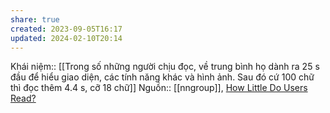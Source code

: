 ```yaml
---
share: true
created: 2023-09-05T16:17
updated: 2024-02-10T20:14
---
```

Khái niệm:: 
[[Trong số những người chịu đọc, về trung bình họ dành ra 25 s đầu để hiểu giao diện, các tính năng khác và hình ảnh. Sau đó cứ 100 chữ thì đọc thêm 4.4 s, cỡ 18 chữ]] 
Nguồn:: [[nngroup]], [How Little Do Users Read?](https://www.nngroup.com/articles/how-little-do-users-read/)